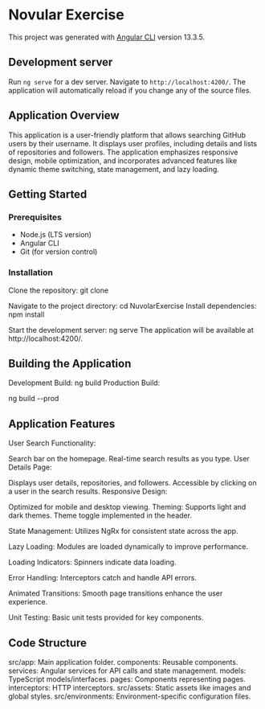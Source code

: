 # Novular Exercise

This project was generated with [Angular CLI](https://github.com/angular/angular-cli) version 13.3.5.

## Development server

Run `ng serve` for a dev server. Navigate to `http://localhost:4200/`. The application will automatically reload if you change any of the source files.

## Application Overview
This application is a user-friendly platform that allows searching GitHub users by their username. It displays user profiles, including details and lists of repositories and followers. The application emphasizes responsive design, mobile optimization, and incorporates advanced features like dynamic theme switching, state management, and lazy loading.

## Getting Started
### Prerequisites
- Node.js (LTS version)
- Angular CLI
- Git (for version control)
### Installation
Clone the repository:
git clone <repository-url>

Navigate to the project directory:
cd NuvolarExercise
Install dependencies:
npm install

Start the development server:
ng serve
The application will be available at http://localhost:4200/.

## Building the Application
Development Build:
ng build
Production Build:

ng build --prod

## Application Features
User Search Functionality:

Search bar on the homepage.
Real-time search results as you type.
User Details Page:

Displays user details, repositories, and followers.
Accessible by clicking on a user in the search results.
Responsive Design:

Optimized for mobile and desktop viewing.
Theming:
Supports light and dark themes.
Theme toggle implemented in the header.

State Management:
Utilizes NgRx for consistent state across the app.

Lazy Loading:
Modules are loaded dynamically to improve performance.

Loading Indicators:
Spinners indicate data loading.

Error Handling:
Interceptors catch and handle API errors.


Animated Transitions:
Smooth page transitions enhance the user experience.

Unit Testing:
Basic unit tests provided for key components.

## Code Structure
src/app: Main application folder.
components: Reusable components.
services: Angular services for API calls and state management.
models: TypeScript models/interfaces.
pages: Components representing pages.
interceptors: HTTP interceptors.
src/assets: Static assets like images and global styles.
src/environments: Environment-specific configuration files.

